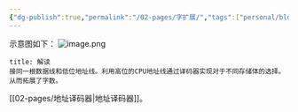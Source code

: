 ```yaml
---
{"dg-publish":true,"permalink":"/02-pages/字扩展/","tags":["personal/blog","计算机组成原理"]}
---
```


示意图如下：
![image.png](https://yelanyanyu-img-bed.oss-cn-hangzhou.aliyuncs.com/img/blog/2024/08/20240820205931.png)
```ad-note
title: 解读
接同一根数据线和低位地址线。利用高位的CPU地址线通过译码器实现对于不同存储体的选择。从而拓展了字数。
```


[[02-pages/地址译码器\|地址译码器]]。
